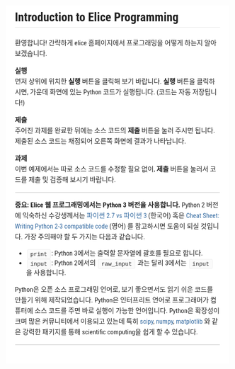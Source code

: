 <div style="font-family: 'Lucida Grande', 'Segoe UI', 'Apple SD Gothic Neo', 'Malgun Gothic', 'Lucida Sans Unicode', Helvetica, Arial, sans-serif; font-size: 0.9em; overflow-x: hidden; overflow-y: auto; margin: 0px !important; padding: 5px 20px 26px !important; background-color: rgb(255, 255, 255);font-family: 'Hiragino Sans GB', 'Microsoft YaHei', STHeiti, SimSun, 'Lucida Grande', 'Lucida Sans Unicode', 'Lucida Sans', 'Segoe UI', AppleSDGothicNeo-Medium, 'Malgun Gothic', Verdana, Tahoma, sans-serif; padding: 20px;padding: 20px; color: rgb(34, 34, 34); font-size: 15px; font-family: 'Roboto Condensed', Tauri, 'Hiragino Sans GB', 'Microsoft YaHei', STHeiti, SimSun, 'Lucida Grande', 'Lucida Sans Unicode', 'Lucida Sans', 'Segoe UI', AppleSDGothicNeo-Medium, 'Malgun Gothic', Verdana, Tahoma, sans-serif; line-height: 1.6; -webkit-font-smoothing: antialiased; background: rgb(255, 255, 255);"><h2 id="introduction-to-elice-programming" style="clear: both;font-size: 1.8em; font-weight: bold; margin: 1.275em 0px 0.85em;margin-top: 0px;border-bottom-width: 1px; border-bottom-style: solid; border-bottom-color: rgb(230, 230, 230);"><a name="introduction-to-elice-programming" href="#introduction-to-elice-programming" style="text-decoration: none; vertical-align: baseline;color: rgb(50, 105, 160);"></a>Introduction to Elice Programming</h2><p style="margin-top: 0px;margin: 1em 0px; word-wrap: break-word;">환영합니다! 간략하게 elice 홈페이지에서 프로그래밍을 어떻게 하는지 알아보겠습니다.</p><p style="margin: 1em 0px; word-wrap: break-word;"><strong>실행</strong><br style="clear: both;">먼저 상위에 위치한 <strong>실행</strong> 버튼을 클릭해 보기 바랍니다. <strong>실행</strong> 버튼을 클릭하시면, 가운데 화면에 있는 Python 코드가 실행됩니다. (코드는 자동 저장됩니다!)</p><p style="margin: 1em 0px; word-wrap: break-word;"><strong>제출</strong><br style="clear: both;">주어진 과제를 완료한 뒤에는 소스 코드의 <strong>제출</strong> 버튼을 눌러 주시면 됩니다. 제출된 소스 코드는 채점되어 오른쪽 화면에 결과가 나타납니다.</p><p style="margin: 1em 0px; word-wrap: break-word;"><strong>과제</strong><br style="clear: both;">이번 예제에서는 따로 소스 코드를 수정할 필요 없이, <strong>제출</strong> 버튼을 눌러서 코드를 제출 및 검증해 보시기 바랍니다.</p><hr style="stroke: none; opacity: 0.2;stroke: none; opacity: 0.2;border: 1px solid rgb(204, 204, 204);border: 1px solid rgb(230, 230, 230);"><p style="margin: 1em 0px; word-wrap: break-word;"><strong>중요: Elice 웹 프로그래밍에서는 Python 3 버전을 사용합니다.</strong> Python 2 버전에 익숙하신 수강생께서는 <a href="https://wikidocs.net/743" style="text-decoration: none; vertical-align: baseline;color: rgb(50, 105, 160);">파이썬 2.7 vs 파이썬 3</a> (한국어) 혹은 <a href="http://python-future.org/compatible_idioms.html" style="text-decoration: none; vertical-align: baseline;color: rgb(50, 105, 160);">Cheat Sheet: Writing Python 2-3 compatible code</a> (영어) 를 참고하시면 도움이 되실 것입니다. 가장 주의해야 할 두 가지는 다음과 같습니다.</p><ul>
<li style="display: list-item; line-height: 1.4em;"><code style="border-top-left-radius: 3px; border-top-right-radius: 3px; border-bottom-right-radius: 3px; border-bottom-left-radius: 3px; word-wrap: break-word; border: 1px solid rgb(204, 204, 204); padding: 0px 5px; margin: 0px 2px;font-family: Consolas, 'Liberation Mono', Menlo, Courier, monospace; font-size: 85%; padding: 0.2em 0.5em; border: 1px solid rgb(239, 239, 239); background-color: rgba(0, 0, 0, 0.0196078);">print</code>: Python 3에서는 출력할 문자열에 괄호를 필요로 합니다.</li><li style="display: list-item; line-height: 1.4em;"><code style="border-top-left-radius: 3px; border-top-right-radius: 3px; border-bottom-right-radius: 3px; border-bottom-left-radius: 3px; word-wrap: break-word; border: 1px solid rgb(204, 204, 204); padding: 0px 5px; margin: 0px 2px;font-family: Consolas, 'Liberation Mono', Menlo, Courier, monospace; font-size: 85%; padding: 0.2em 0.5em; border: 1px solid rgb(239, 239, 239); background-color: rgba(0, 0, 0, 0.0196078);">input</code>: Python 2에서의 <code style="border-top-left-radius: 3px; border-top-right-radius: 3px; border-bottom-right-radius: 3px; border-bottom-left-radius: 3px; word-wrap: break-word; border: 1px solid rgb(204, 204, 204); padding: 0px 5px; margin: 0px 2px;font-family: Consolas, 'Liberation Mono', Menlo, Courier, monospace; font-size: 85%; padding: 0.2em 0.5em; border: 1px solid rgb(239, 239, 239); background-color: rgba(0, 0, 0, 0.0196078);">raw_input</code> 과는 달리 3에서는 <code style="border-top-left-radius: 3px; border-top-right-radius: 3px; border-bottom-right-radius: 3px; border-bottom-left-radius: 3px; word-wrap: break-word; border: 1px solid rgb(204, 204, 204); padding: 0px 5px; margin: 0px 2px;font-family: Consolas, 'Liberation Mono', Menlo, Courier, monospace; font-size: 85%; padding: 0.2em 0.5em; border: 1px solid rgb(239, 239, 239); background-color: rgba(0, 0, 0, 0.0196078);">input</code> 을 사용합니다.</li></ul><p style="margin: 1em 0px; word-wrap: break-word;">Python은 오픈 소스 프로그래밍 언어로, 보기 좋으면서도 읽기 쉬운 코드를 만들기 위해 제작되었습니다. Python은 인터프리트 언어로 프로그래머가 컴퓨터에 소스 코드를 주면 바로 실행이 가능한 언어입니다. Python은 확장성이 크며 많은 커뮤니티에서 이용되고 있는데 특히 <a href="http://www.scipy.org" style="text-decoration: none; vertical-align: baseline;color: rgb(50, 105, 160);">scipy</a>, <a href="http://www.numpy.org" style="text-decoration: none; vertical-align: baseline;color: rgb(50, 105, 160);">numpy</a>, <a href="http://matplotlib.org" style="text-decoration: none; vertical-align: baseline;color: rgb(50, 105, 160);">matplotlib</a> 와 같은 강력한 패키지를 통해 scientific computing을 쉽게 할 수 있습니다.</p><hr style="stroke: none; opacity: 0.2;stroke: none; opacity: 0.2;border: 1px solid rgb(204, 204, 204);border: 1px solid rgb(230, 230, 230);"></div>
